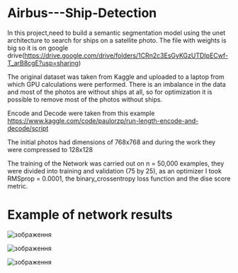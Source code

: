 # Airbus---Ship-Detection

In this project,need to build a semantic segmentation model using the unet architecture to search for ships on a satellite photo.
The file with weights is big so it is on google drive(https://drive.google.com/drive/folders/1CRn2c3EsGyKGzUTDIpECwf-T_arB8cgE?usp=sharing)

 
The original dataset was taken from Kaggle and uploaded to a laptop from which GPU calculations were performed.
There is an imbalance in the data and most of the photos are without ships at all, so for optimization it is possible to remove most of the photos without ships.


Encode and Decode were taken from this example https://www.kaggle.com/code/paulorzp/run-length-encode-and-decode/script

The initial photos had dimensions of 768x768 and during the work they were compressed to 128x128
 
The training of the Network was carried out on n = 50,000 examples, they were divided into training and validation (75 by 25), as an optimizer I took RMSprop = 0.0001, the binary_crossentropy loss function and the dise score metric.


# Example of network results
![зображення](https://user-images.githubusercontent.com/45979299/186900474-35ce313e-04f5-4871-8bd0-63075d8ffba6.png)

![зображення](https://user-images.githubusercontent.com/45979299/186900735-15f04a44-62ed-491c-8140-bd5f0ead031b.png)

![зображення](https://user-images.githubusercontent.com/45979299/186901129-2946052b-cde8-410b-b4a4-2104c1074d71.png)
